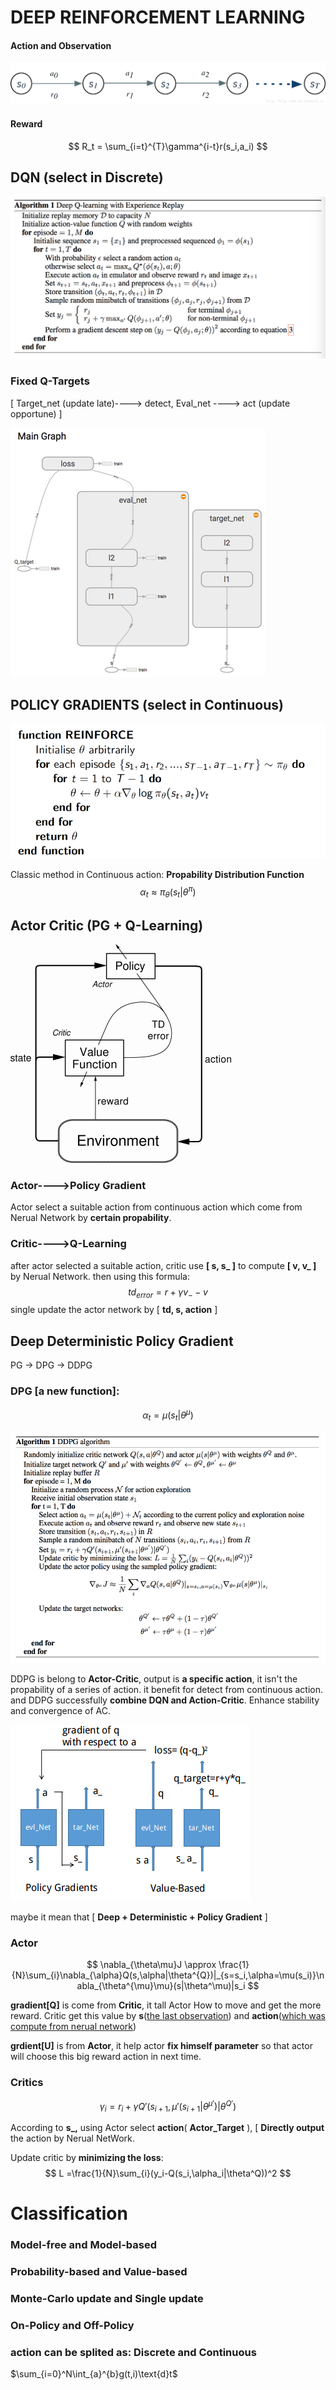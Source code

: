 # DEEP REINFORCEMENT LEARNING

#### Action and Observation

![A_S](IMG/A_S.jpeg)

#### Reward

$$
R_t = \sum_{i=t}^{T}\gamma^{i-t}r(s_i,a_i)
$$



## DQN (select in Discrete)

![DQN](IMG/DeepQL.png)

### Fixed Q-Targets 

[ Target_net (update late)----> detect, Eval_net ----> act (update opportune) ]

![NET](IMG/DQN_NET.png)



## POLICY GRADIENTS (select in Continuous)
![PG](IMG/PG.png)

Classic method in Continuous action: **Propability Distribution Function**
$$
\alpha_t \approx\pi_\theta(s_t|\theta^\pi) 
$$

## Actor Critic (PG + Q-Learning)

![ac](IMG/AC.png)

### Actor---->Policy Gradient 

Actor select a suitable action from continuous action which come from Nerual Network by **certain propability**.

### Critic---->Q-Learning

after actor selected a suitable action, critic use **[ s, s_ ]** to compute **[ v, v_ ]** by Nerual Network. then using this formula:
$$
td_{error}=r+ \gamma v_{-}-v
$$
single update the actor network by [ **td, s, action** ]
## Deep Deterministic Policy Gradient

PG -> DPG -> DDPG

### DPG [a new function]:

$$
\alpha_t = \mu(s_t|\theta^\mu)
$$



![DDPG](IMG/DDPG.png)

DDPG is belong to **Actor-Critic**, output is **a specific action**, it isn't the propability of a series of action. it benefit for detect from continuous action. and DDPG successfully **combine DQN and Action-Critic**. Enhance stability and convergence of AC. 

![DDPG_NET](IMG/DDPG_NET.png)

maybe it mean that [ **Deep + Deterministic + Policy Gradient** ]

### Actor
$$
\nabla_{\theta\mu}J \approx \frac{1}{N}\sum_{i}\nabla_{\alpha}Q(s,\alpha|\theta^{Q})|_{s=s_i,\alpha=\mu(s_i)}\nabla_{\theta^{\mu}\mu}(s|\theta^\mu)|s_i
$$

**gradient[Q]** is come from **Critic**, it tall Actor How to move and get the more reward. Critic get this value by **s**(<u>the last observation</u>) and **action**(<u>which was compute from nerual network</u>)

**grdient[U]** is from **Actor**, it help actor **fix himself parameter** so that actor will choose this big reward action in next time.

### Critics

$$
\gamma_i = r_i+\gamma Q'(s_{i+1}, \mu'(s_{i+1}|\theta^{\mu'})| \theta^{Q'})
$$

According to **s_,** using Actor select **action**( **Actor_Target** ), [ **Directly output** the action by Nerual NetWork.

Update critic by **minimizing the loss**: 
$$
L =\frac{1}{N}\sum_{i}(y_i-Q(s_i,\alpha_i|\theta^Q))^2
$$


# Classification

### Model-free  and Model-based

### Probability-based and Value-based

### Monte-Carlo update and Single update

### On-Policy and Off-Policy

### action can be splited as: Discrete and Continuous
$\sum_{i=0}^N\int_{a}^{b}g(t,i)\text{d}t$